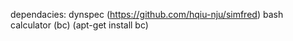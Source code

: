 dependacies: 
dynspec (https://github.com/hqiu-nju/simfred)
bash calculator (bc) (apt-get install bc)
